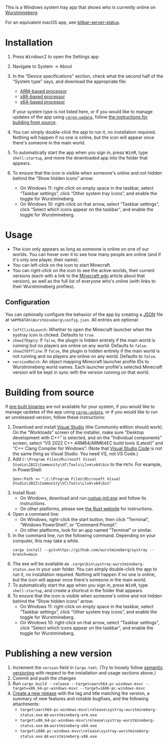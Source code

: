 This is a Windows system tray app that shows who is currently online on [Wurstmineberg](https://wurstmineberg.de/).

For an equivalent macOS app, see [bitbar-server-status](https://github.com/wurstmineberg/bitbar-server-status).

# Installation

1. Press <kbd>Windows</kbd><kbd>I</kbd> to open the Settings app
2. Navigate to System → About
3. In the “Device specifications” section, check what the second half of the “System type” says, and download the appropriate file:

    * [ARM-based processor](https://github.com/wurstmineberg/systray/releases/latest/download/wurstmineberg-arm.exe)
    * [x86-based processor](https://github.com/wurstmineberg/systray/releases/latest/download/wurstmineberg-x86.exe)
    * [x64-based processor](https://github.com/wurstmineberg/systray/releases/latest/download/wurstmineberg-x64.exe)

    If your system type is not listed here, or if you would like to manage updates of the app using [`cargo-update`](https://crates.io/crates/cargo-update), follow [the instructions for building from source](#building-from-source).
4. You can simply double-click the app to run it, no installation required. Nothing will happen if no one is online, but the icon will appear once there's someone in the main world.
5. To automatically start the app when you sign in, press <kbd>Win</kbd><kbd>R</kbd>, type `shell:startup`, and move the downloaded app into the folder that appears.
6. To ensure that the icon is visible when someone's online and not hidden behind the “Show hidden icons” arrow:
    * On Windows 11: right-click on empty space in the taskbar, select “Taskbar settings”, click “Other system tray icons”, and enable the toggle for Wurstmineberg.
    * On Windows 10: right-click on that arrow, select “Taskbar settings”, click “Select which icons appear on the taskbar”, and enable the toggle for Wurstmineberg.

# Usage

* The icon only appears as long as someone is online on one of our worlds. You can hover over it to see how many people are online (and if it's only one player, their name).
* You can left-click on the icon to start Minecraft.
* You can right-click on the icon to see the active worlds, their current versions (each with a link to the [Minecraft wiki](https://minecraft.fandom/) article about that version), as well as the full list of everyone who's online (with links to their Wurstmineberg profiles).

## Configuration

You can optionally configure the behavior of the app by creating a [JSON](https://json.org/) file at `%APPDATA%\Wurstmineberg\config.json`. All entries are optional:

* `leftClickLaunch`: Whether to open the Minecraft launcher when the systray icon is clicked. Defaults to `true`.
* `showIfEmpty`: If `false`, the plugin is hidden entirely if the main world is running but no players are online on any world. Defaults to `false`.
* `showIfOffline`: If `false`, the plugin is hidden entirely if the main world is not running and no players are online on any world. Defaults to `false`.
* `versionMatch`: An object mapping Minecraft launcher profile IDs to Wurstmineberg world names. Each launcher profile's selected Minecraft version will be kept in sync with the version running on that world.

# Building from source

If [pre-built binaries](https://github.com/fenhl/melt#installation) are not available for your system, if you would like to manage updates of the app using [`cargo-update`](https://crates.io/crates/cargo-update), or if you would like to run an unreleased version, follow these instructions:

1. Download and install [Visual Studio](https://visualstudio.microsoft.com/vs/) (the Community edition should work). On the “Workloads” screen of the installer, make sure “Desktop development with C++” is selected, and on the “Individual components” screen, select “VS 2022 C++ ARM64/ARM64EC build tools (Latest)” and “C++ Clang Compiler for Windows”. (Note that [Visual Studio Code](https://code.visualstudio.com/) is not the same thing as Visual Studio. You need VS, not VS Code.)
2. Add `C:\Program Files\Microsoft Visual Studio\2022\Community\VC\Tools\Llvm\x64\bin` to the `PATH`. For example, in PowerShell:
    ```pwsh
    $env:Path += ";C:\Program Files\Microsoft Visual Studio\2022\Community\VC\Tools\Llvm\x64\bin"
    ```
3. Install Rust:
    * On Windows, download and run [rustup-init.exe](https://win.rustup.rs/) and follow its instructions.
    * On other platforms, please see [the Rust website](https://www.rust-lang.org/tools/install) for instructions.
4. Open a command line:
    * On Windows, right-click the start button, then click “Terminal”, “Windows PowerShell”, or “Command Prompt”.
    * On other platforms, look for an app named “Terminal” or similar.
5. In the command line, run the following command. Depending on your computer, this may take a while.
    ```pwsh
    cargo install --git=https://github.com/wurstmineberg/systray --branch=main
    ```
6. The exe will be available as `.cargo\bin\systray-wurstmineberg-status.exe` in your user folder. You can simply double-click the app to run it, no installation required. Nothing will happen if no one is online, but the icon will appear once there's someone in the main world.
7. To automatically start the app when you sign in, press <kbd>Win</kbd><kbd>R</kbd>, type `shell:startup`, and create a shortcut in the folder that appears.
8. To ensure that the icon is visible when someone's online and not hidden behind the “Show hidden icons” arrow:
    * On Windows 11: right-click on empty space in the taskbar, select “Taskbar settings”, click “Other system tray icons”, and enable the toggle for Wurstmineberg.
    * On Windows 10: right-click on that arrow, select “Taskbar settings”, click “Select which icons appear on the taskbar”, and enable the toggle for Wurstmineberg.

# Publishing a new version

1. Increment the `version` field in `Cargo.toml`. (Try to loosely follow [semantic versioning](https://semver.org/) with respect to the installation and usage sections above.)
2. Commit and push the changes
3. Run `cargo build --release --target=aarch64-pc-windows-msvc --target=x86_64-pc-windows-msvc --target=i686-pc-windows-msvc`
6. [Create a new release](https://github.com/wurstmineberg/systray/releases/new) with the tag and title matching the version, a summary of new features and notable bugfixes, and the following attachments:
    * `target\aarch64-pc-windows-msvc\release\systray-wurstmineberg-status.exe` as `wurstmineberg-arm.exe`
    * `target\x86_64-pc-windows-msvc\release\systray-wurstmineberg-status.exe` as `wurstmineberg-x64.exe`
    * `target\i686-pc-windows-msvc\release\systray-wurstmineberg-status.exe` as `wurstmineberg-x86.exe`
